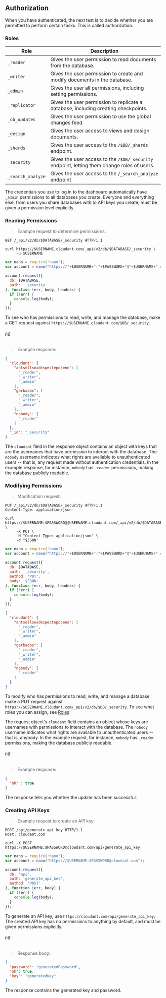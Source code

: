 ## Authorization

When you have authenticated, the next test is to decide whether you
are permitted to perform certain tasks. This is called authorization.

### Roles

Role               | Description
-------------------|------------
`_reader`          | Gives the user permission to read documents from the database.
`_writer`          | Gives the user permission to create and modify documents in the database.
`_admin`           | Gives the user all permissions, including setting permissions.
`_replicator`      | Gives the user permission to replicate a database, including creating checkpoints.
`_db_updates`      | Gives the user permission to use the global changes feed.
`_design`          | Gives the user access to views and design documents.
`_shards`          | Gives the user access to the `/$DB/_shards` endpoint.
`_security`        | Gives the user access to the `/$DB/_security` endpoint, letting them change roles of users.
`_search_analyze`  | Gives the user access to the `/_search_analyze` endpoint


The credentials you use to log in to the dashboard automatically have `_admin` permissions to all databases you create. Everyone and everything else, from users you share databases with to API keys you create, must be given a permission level explicitly.

### Reading Permissions

> Example request to determine permissions:

```http
GET /_api/v2/db/$DATABASE/_security HTTP/1.1
```

```shell
curl https://$USERNAME.cloudant.com/_api/v2/db/$DATABASE/_security \
     -u $USERNAME
```

```javascript
var nano = require('nano');
var account = nano("https://"+$USERNAME+":"+$PASSWORD+"@"+$USERNAME+".cloudant.com");

account.request({
  db: $DATABASE,
  path: '_security'
}, function (err, body, headers) {
  if (!err) {
    console.log(body);
  }
});
```

To see who has permissions to read, write, and manage the database, make a GET request against `https://$USERNAME.cloudant.com/$DB/_security`.

<div></div>

###### h6

> Example response:

```json
{
  "cloudant": {
    "antsellseadespecteposene": [
      "_reader",
      "_writer",
      "_admin"
    ],
    "garbados": [
      "_reader",
      "_writer",
      "_admin"
    ],
    "nobody": [
      "_reader"
    ]
  },
  "_id": "_security"
}
```

The `cloudant` field in the response object contains an object with keys that are the usernames that have permission to interact with the database.
The `nobody` username indicates what rights are available to unauthenticated users -- that is, any request made without authentication credentials.
In the example response, for instance, `nobody` has `_reader` permissions, making the database publicly readable.


### Modifying Permissions

> Modification request:

```http
PUT /_api/v2/db/$DATABASE/_security HTTP/1.1
Content-Type: application/json
```

```shell
curl https://$USERNAME:$PASSWORD@$USERNAME.cloudant.com/_api/v2/db/$DATABASE/_security \
     -X PUT \
     -H "Content-Type: application/json" \
     -d "$JSON"
```

```javascript
var nano = require('nano');
var account = nano("https://"+$USERNAME+":"+$PASSWORD+"@"+$USERNAME+".cloudant.com");

account.request({
  db: $DATABASE,
  path: '_security',
  method: 'PUT',
  body: '$JSON'
}, function (err, body, headers) {
  if (!err) {
    console.log(body);
  }
});
```

```json
{
  "cloudant": {
    "antsellseadespecteposene": [
      "_reader",
      "_writer",
      "_admin"
    ],
    "garbados": [
      "_reader",
      "_writer",
      "_admin"
    ],
    "nobody": [
      "_reader"
    ]
  }
}
```

To modify who has permissions to read, write, and manage a database, make a PUT request against `https://$USERNAME.cloudant.com/_api/v2/db/$DB/_security`. To see what roles you can assign, see [Roles](#roles).

The request object's `cloudant` field contains an object whose keys are usernames with permissions to interact with the database. The `nobody` username indicates what rights are available to unauthenticated users -- that is, anybody. In the example request, for instance, `nobody` has `_reader` permissions, making the database publicly readable.

<div></div>

###### h6

> Example response:

```json
{
  "ok" : true
}
```

The response tells you whether the update has been successful.

### Creating API Keys

> Example request to create an API key:

```http
POST /api/generate_api_key HTTP/1.1
Host: cloudant.com
```

```shell
curl -X POST https://$USERNAME:$PASSWORD@cloudant.com/api/generate_api_key
```

```javascript
var nano = require('nano');
var account = nano("https://$USERNAME:$PASSWORD@cloudant.com");

account.request({
  db: 'api',
  path: 'generate_api_ket',
  method: 'POST'
}, function (err, body) {
  if (!err) {
    console.log(body);
  }
});
```

To generate an API key, use `https://cloudant.com/api/generate_api_key`. The created API key has no permissions to anything by default, and must be given permissions explicitly.

<div></div>

###### h6

> Response body:

```json
{
  "password": "generatedPassword",
  "ok": true,
  "key": "generatedKey"
}
```

The response contains the generated key and password.

